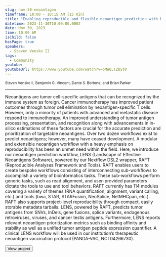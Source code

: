 ```yaml
---
slug: nov-30-neoantigen
timeframe: 10:00 - 10:15 AM (15 min)
title: "Enabling reproducible and flexible neoantigen prediction with Nextflow"
datetime: 2023-11-30T10:00:00.000Z
date: Nov 30, 2023
time: 10:00 AM
isChild: false
hasPage: true
speakers:
  - Steven Vensko II
tags:
  - Community
youtube:
youtubeUrl: https://www.youtube.com/watch?v=oMWQLTZQSt0
---
```

<div className="mb-4">
  <small className="typo-small">
    Steven Vensko II, Benjamin G. Vincent, Dante S. Bortone, and Brian Parker
  </small>
</div>

<hr className="border-t border-gray-50 mb-4 opacity-20" />

Neoantigens are tumor cell-specific antigens that can be recognized by the immune system as foreign. Cancer immunotherapy has improved patient outcomes through tumor cell elimination by neoantigen-specific T cells. However, only a minority of patients with advanced and metastatic disease respond to immunotherapy. An improved understanding of tumor antigen processing, presentation, and recognition along with advancements in in-silico estimations of these factors are crucial for the accurate prediction and prioritization of targetable neoantigens. Over two dozen workflows exist to predict neoantigens; however, many have ceased development. A modular and extensible neoantigen workflow with a heavy emphasis on reproducibility has been an unmet need within the field. Here, we introduce our neoantigen prediction workflow, LENS (Landscape of Effective Neoantigens Software), powered by our Nextflow DSL2 wrapper, RAFT (Reproducible Analyses Framework and Tools). RAFT enables users to create bespoke workflows consisting of interconnecting sub-workflows to accomplish a variety of bioinformatics tasks. These sub-workflows perform generic tasks, such as read alignment, and user-provided parameters dictate the tools to use and tool behaviors. RAFT currently has 114 modules covering a variety of themes (RNA quantification, alignment, variant calling, etc.) and tools (bwa, STAR, STARFusion, NeoSplice, NetMHCpan, etc.). RAFT also supports project-level reproducibility through compact, easily storable metadata tarballs. LENS, powered by RAFT, predicts tumor antigens from SNVs, InDels, gene fusions, splice variants, endogenous retroviruses, viruses, and cancer testis antigens. Furthermore, LENS reports relevant neoantigen prioritization metrics such as binding affinity and stability as well as a unified tumor antigen peptide expression quantifier. A clinical LENS workflow will be used in our institution’s therapeutic neoantigen vaccination protocol (PANDA-VAC, NCT04266730).

<div>
  <Button to="https://gitlab.com/landscape-of-effective-neoantigens-software/nextflow/modules/tools/lens/-/wikis/home" variant="secondary" size="md" arrow>
    View project
  </Button>
</div>
